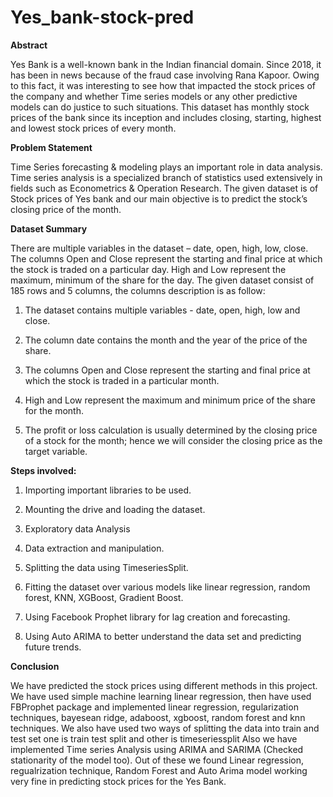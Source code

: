 # Yes_bank-stock-pred


**Abstract**

Yes Bank is a well-known bank in the Indian financial domain. Since 2018, it has
been in news because of the fraud case involving Rana Kapoor.
Owing to this fact, it was interesting to see how that impacted the stock prices of
the company and whether Time series models or any other predictive models can
do justice to such situations.
This dataset has monthly stock prices of the bank since its inception and includes
closing, starting, highest and lowest stock prices of every month.


**Problem Statement**


Time Series forecasting & modeling plays an important role in data analysis. Time
series analysis is a specialized branch of statistics used extensively in fields such as
Econometrics & Operation Research.
The given dataset is of Stock prices of Yes bank and our main
objective is to predict the stock’s closing price of the month.


**Dataset Summary**


There are multiple variables in the dataset – date, open, high, low, close.
The columns Open and Close represent the starting and final price at which the
stock is traded on a particular day.
High and Low represent the maximum, minimum of the share for the day.
The given dataset consist of 185 rows and 5 columns, the columns description is as
follow:


1. The dataset contains multiple variables - date, open, high, low and close.
 
2. The column date contains the month and the year of the price of the share.
 
3. The columns Open and Close represent the starting and final price at which the
stock is traded in a particular month.

4. High and Low represent the maximum and minimum price of the share for the
month.

5. The profit or loss calculation is usually determined by the closing price of a
stock for the month; hence we will consider the closing price as the target
variable.


**Steps involved:**


1. Importing important libraries to be used.
 
2. Mounting the drive and loading the dataset.
 
3. Exploratory data Analysis
 
4. Data extraction and manipulation.
 
5. Splitting the data using TimeseriesSplit.
 
6. Fitting the dataset over various models like linear regression, random
forest, KNN, XGBoost, Gradient Boost.

7. Using Facebook Prophet library for lag creation and forecasting.
 
8. Using Auto ARIMA to better understand the data set and predicting
future trends.


**Conclusion**


We have predicted the stock prices using different methods in this project. We
have used simple machine learning linear regression, then have used FBProphet
package and implemented linear regression, regularization techniques, bayesean
ridge, adaboost, xgboost, random forest and knn techniques.
We also have used two ways of splitting the data into train and test set one is train
test split and other is timeseriessplit
Also we have implemented Time series Analysis using ARIMA and
SARIMA (Checked stationarity of the model too).
Out of these we found Linear regression, regualrization technique, Random
Forest and Auto Arima model working very fine in predicting stock prices for
the Yes Bank.
